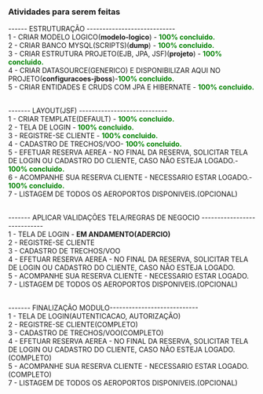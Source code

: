 ### Atividades para serem feitas<br/>


------ ESTRUTURAÇÃO ----------------------------<br/>
1 - CRIAR MODELO LOGICO(<b>modelo-logico</b>) - <b style="color:green;">100% concluido.</b> <br/>
2 - CRIAR BANCO MYSQL(SCRIPTS)(<b>dump</b>) - <b style="color:green;">100% concluido.</b> <br/>
3 - CRIAR ESTRUTURA PROJETO(EJB, JPA, JSF)(<b>projeto</b>) - <b style="color:green;">100% concluido.</b> <br/>
4 - CRIAR DATASOURCE(GENERICO) E DISPONIBILIZAR AQUI NO PROJETO(<b>configuracoes-jboss</b>)-<b style="color:green;">100% concluido.</b> <br/>
5 - CRIAR ENTIDADES E CRUDS COM JPA E HIBERNATE - <b style="color:green;">100% concluido.</b> <br/><br/> 

------- LAYOUT(JSF) ----------------------------<br/>
1 - CRIAR TEMPLATE(DEFAULT) - <b style="color:green;">100% concluido.</b><br/>
2 - TELA DE LOGIN - <b style="color:green;">100% concluido.</b><br/>
3 - REGISTRE-SE CLIENTE - <b style="color:green;">100% concluido.</b><br/>
4 - CADASTRO DE TRECHOS/VOO- <b style="color:green;">100% concluido.</b><br/>
5 - EFETUAR RESERVA AEREA - NO FINAL DA RESERVA, SOLICITAR TELA DE LOGIN OU CADASTRO DO CLIENTE, CASO NÃO ESTEJA LOGADO.- <b style="color:green;">100% concluido.</b><br/>
6 - ACOMPANHE SUA RESERVA CLIENTE - NECESSARIO ESTAR LOGADO.- <b style="color:green;">100% concluido.</b><br/>
7 - LISTAGEM DE TODOS OS AEROPORTOS DISPONIVEIS.(OPCIONAL)<br/><br/>


------- APLICAR VALIDAÇÕES TELA/REGRAS DE NEGOCIO ----------------------------<br/>
1 - TELA DE LOGIN - <b>EM ANDAMENTO(ADERCIO)</b><br/>
2 - REGISTRE-SE CLIENTE<br/>
3 - CADASTRO DE TRECHOS/VOO<br/>
4 - EFETUAR RESERVA AEREA - NO FINAL DA RESERVA, SOLICITAR TELA DE LOGIN OU CADASTRO DO CLIENTE, CASO NÃO ESTEJA LOGADO.<br/>
5 - ACOMPANHE SUA RESERVA CLIENTE - NECESSARIO ESTAR LOGADO.<br/>
7 - LISTAGEM DE TODOS OS AEROPORTOS DISPONIVEIS.(OPCIONAL)<br/><br/>


------- FINALIZAÇÃO MODULO----------------------------<br/>
1 - TELA DE LOGIN(AUTENTICACAO, AUTORIZAÇÃO)<br/>
2 - REGISTRE-SE CLIENTE(COMPLETO)<br/>
3 - CADASTRO DE TRECHOS/VOO(COMPLETO)<br/>
4 - EFETUAR RESERVA AEREA - NO FINAL DA RESERVA, SOLICITAR TELA DE LOGIN OU CADASTRO DO CLIENTE, CASO NÃO ESTEJA LOGADO.(COMPLETO)<br/>
5 - ACOMPANHE SUA RESERVA CLIENTE - NECESSARIO ESTAR LOGADO.(COMPLETO)<br/>
7 - LISTAGEM DE TODOS OS AEROPORTOS DISPONIVEIS.(OPCIONAL)<br/><br/>
